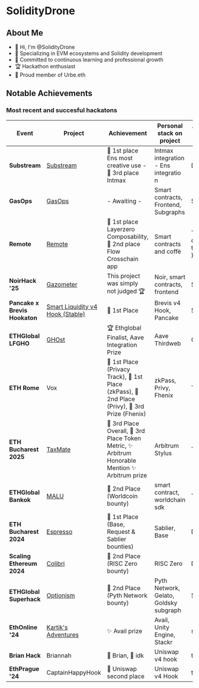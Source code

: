 # SolidityDrone

## About Me
- 👋 Hi, I'm @SolidityDrone
- 👀 Specializing in EVM ecosystems and Solidity development
- 🌱 Committed to continuous learning and professional growth
- 🏆 Hackathon enthusiast 
- 🐺 Proud member of Urbe.eth 


## Notable Achievements

### Most recent and succesful hackatons

| Event | Project | Achievement | Personal stack on project | Team Size |
|-------|---------|-------------|-----------------|-----------|
| **Substream** | [Substream](https://ethglobal.com/showcase/substream-msjk1) |🥇 1st place Ens most creative use - 🥉 3rd place Intmax  | Intmax integration - Ens integratio n| Duo | 
| **GasOps** | [GasOps](https://devfolio.co/projects/gasops-07b1) | - Awaiting - | Smart contracts, Frontend, Subgraphs | Solo | 
| **Remote** | [Remote](https://ethglobal.com/showcase/remote-913v9) |🥇 1st place Layerzero Composability, 🥈 2nd place Flow Crosschain app | Smart contracts and coffè | Trio ( dream team )  | 
| **NoirHack '25** | [Gazometer](https://github.com/SolidityDrone/Gazometer) | This project was simply not judged 🏆 | Noir, smart contracts, frontend | Solo | 
| **Pancake x Brevis Hookaton** | [Smart Liquidity v4 Hook (Stable)](https://dorahacks.io/buidl/16770) | 🥇 1st Place  | Brevis v4 Hook, Pancake | Solo |
| **ETHGlobal LFGHO** | [GHOst](https://ethglobal.com/showcase/ghost-mae3q) | 🏆 Ethglobal Finalist, Aave Integration Prize | Aave Thirdweb | Quad |
| **ETH Rome** | Vox | 🥇 1st Place (Privacy Track), 🥇 1st Place (zkPass), 🥈 2nd Place (Privy), 🥉 3rd Prize (Fhenix) | zkPass, Privy, Fhenix | Trio |
| **ETH Bucharest 2025** | [TaxMate](https://dorahacks.io/buidl/25568) | 🥉 3rd Place Overall, 🥉 3rd Place Token Metric, ✨ Arbitrum Honorable Mention ✨ Arbitrum prize  | Arbitrum Stylus  | Trio |
| **ETHGlobal Bankok** | [MALU](https://ethglobal.com/showcase/malu-bnppc) | 🥈 2nd Place (Worldcoin bounty) | smart contract, worldchain sdk | Trio | 
| **ETH Bucharest 2024** | [Espresso](https://dorahacks.io/buidl/10874) | 🥇 1st Place (Base, Request & Sablier bounties) | Sablier, Base | Duo |
| **Scaling Ethereum 2024** | [Colibri](https://ethglobal.com/showcase/colibri-iixxk) | 🥈 2nd Place (RISC Zero bounty) | RISC Zero | Duo |
| **ETHGlobal Superhack** | [Optionism](https://ethglobal.com/showcase/optionism-tr8uf) | 🥈 2nd Place (Pyth Network bounty) | Pyth Network, Gelato, Goldsky subgraph | Solo |
| **EthOnline '24** | [Kartik's Adventures](https://ethglobal.com/showcase/kartik-adventures-6ntyp) | ✨ Avail prize | Avail, Unity Engine, Stackr | solo |
| **Brian Hack** | Briannah | 🥈 Brian, 🥇 idk | Uniswap v4 hook | trio |
| **EthPrague '24** | CaptainHappyHook | 🥈 Uniswap second place | Uniswap v4 Hook | trio |


<!---
SolidityDrone/SolidityDrone is a ✨ special ✨ repository because its `README.md` (this file) appears on your GitHub profile.
You can click the Preview link to take a look at your changes.
--->
